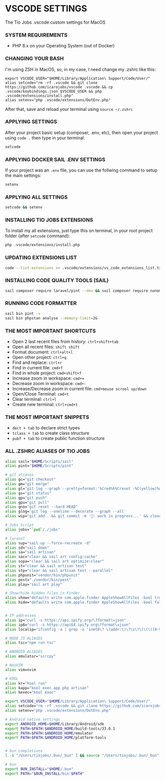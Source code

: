 # VSCODE SETTINGS
The Tio Jobs .vscode custom settings for MacOS

### SYSTEM REQUIREMENTS
 - PHP 8.x on your Operating System (out of Docker)

### CHANGING YOUR BASH
I'm using ZSH in MacOS, so, in my case, I need change my .zshrc like this:
```
export VSCODE_USER="$HOME/Library/Application\ Support/Code/User/"
alias setcode="rm -rf .vscode && git clone https://github.com/icarojobs/vscode .vscode && cp .vscode/keybindings.json $VSCODE_USER && php .vscode/extensions/install.php"
alias setenv="php .vscode/extensions/DotEnv.php"
```

After that, save and reload your terminal using `source ~/.zshrc`

### APPLYING SETTINGS
After your project basic setup (composer, .env, etc), then open your project using `code .` then type in your terminal:
```bash
setcode
```

### APPLYING DOCKER SAIL .ENV SETTINGS
If your project was an `.env` file, you can use the follwing command to setup the main settings:
```bash
setenv
```

### APPLYING ALL SETTINGS
```bash
setcode && setenv
```

### INSTALLING TIO JOBS EXTENSIONS
To install my all extensions, just type this on terminal, in your root project folder (after `setcode` command):
```bash
php .vscode/extensions/install.php
```


### UPDATING EXTENSIONS LIST
```bash
code --list-extensions >> .vscode/extensions/vs_code_extensions_list.txt
```

### INSTALLING CODE QUALITY TOOLS (SAIL)
```bash
sail composer require laravel/pint --dev && sail composer require nunomaduro/larastan:^2.0 --dev
```

### RUNNING CODE FORMATTER
```bash
sail bin pint -v
sail bin phpstan analyse --memory-limit=2G
```

### THE MOST IMPORTANT SHORTCUTS
 - Open 2 last recent files from history: `ctrl+shift+tab`
 - Open all recent files: `shift shift`
 - Format document: `ctrl+alt+l`
 - Open other project: `ctrl+q`
 - Find and replace: `ctrl+r`
 - Find in current file: `cmd+f`
 - Find in whole project: `cmd+shift+f`
 - Increase zoom in workspace: `cmd+=`
 - Decrease zoom in workspace: `cmd+-`
 - Increase/Decrease zoom in current file: `cmd+mouse scrool up/down`
 - Open/Close Terminal: `cmd+t`
 - Clear terminal: `ctrl+l`
 - Create new terminal: `ctrl+cmd+t`

### THE MOST IMPORTANT SNIPPETS
 - `dect + tab` to declare strict types
 - `tclass + tab` to create class structure
 - `pubf + tab` to create public function structure


### ALL .ZSHRC ALIASES OF TIO JOBS
```bash
alias sail="$HOME/Scripts/sail"
alias pint="$HOME/Scripts/pint"

# git aliases
alias gc="git checkout"
alias gm="git merge"
alias gl="git log --graph --pretty=format:'%Cred%h%Creset -%C(yellow)%d%Creset %s %Cgreen(%cr) %C(bold blue)<%an>%Creset' --abbrev-commit"
alias gs="git status"
alias gp="git push"
alias gpu="git pull"
alias gno="git reset --hard HEAD"
alias glog='git log --oneline --decorate --graph --all'
alias wip="git add . && git commit -m '🚧: work in progress...' && clear"

# Jobs Script
alias jobs="`pwd`/./jobs"

# laravel
alias sup="sail up --force-recreate -d"
alias sd="sail down"
alias sa="sail artisan"
alias sac="clear && sail art config:cache"
alias sopa="clear && sail art optimize:clear"
alias st="clear && sail artisan test"
alias stp="clear && sail artisan test --parallel"
alias phpunit="vendor/bin/phpunit"
alias pest="./vendor/bin/pest"
alias play="sail art play"

# Show/hide hidden files in Finder
alias show="defaults write com.apple.finder AppleShowAllFiles -bool true && killall Finder"
alias hide="defaults write com.apple.finder AppleShowAllFiles -bool false && killall Finder"


# IP addresses
alias ip="curl -s https://api.ipify.org/\?format\=json"
alias ip6="curl -s https://api64.ipify.org\?format\=json"
alias localip="ifconfig -a | grep -o 'inet6\? \(addr:\)\?\s\?\(\(\([0-9]\+\.\)\{3\}[0-9]\+\)\|[a-fA-F0-9:]\+\)' | awk '{ sub(/inet6? (addr:)? ?/, \"\"); print }'"

# NODE JS ALIASES
alias tsc="npm run tsc"

# ANDROID ALIASES
alias emulator="scrcpy"

# NeoVIM
alias vim=nvim

# KOOL
alias kr="kool run"
alias kapp="kool exec app php artisan"
alias kexec="kool exec"

export VSCODE_USER="$HOME/Library/Application\ Support/Code/User/"
alias setcode="rm -rf .vscode && git clone https://github.com/icarojobs/vscode .vscode && cp .vscode/keybindings.json $VSCODE_USER && php .vscode/extensions/install.php"
alias setenv="php .vscode/extensions/DotEnv.php"

# Android native settings
export ANDROID_HOME=$HOME/Library/Android/sdk
export PATH=$PATH:$ANDROID_HOME/build-tools/33.0.1
export PATH=$PATH:$ANDROID_HOME/emulator
export PATH=$PATH:$ANDROID_HOME/platform-tools


# bun completions
[ -s "/Users/tiojobs/.bun/_bun" ] && source "/Users/tiojobs/.bun/_bun"

# bun
export BUN_INSTALL="$HOME/.bun"
export PATH="$BUN_INSTALL/bin:$PATH"
```